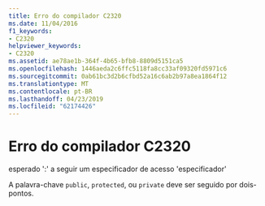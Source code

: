 ```yaml
---
title: Erro do compilador C2320
ms.date: 11/04/2016
f1_keywords:
- C2320
helpviewer_keywords:
- C2320
ms.assetid: ae78ae1b-364f-4b65-bfb8-8809d5151ca5
ms.openlocfilehash: 1446aeda2c6ffc5118fa8cc33af09320fd5971c6
ms.sourcegitcommit: 0ab61bc3d2b6cfbd52a16c6ab2b97a8ea1864f12
ms.translationtype: MT
ms.contentlocale: pt-BR
ms.lasthandoff: 04/23/2019
ms.locfileid: "62174426"
---
```

# <a name="compiler-error-c2320"></a>Erro do compilador C2320

esperado ':' a seguir um especificador de acesso 'especificador'

A palavra-chave `public`, `protected`, ou `private` deve ser seguido por dois-pontos.